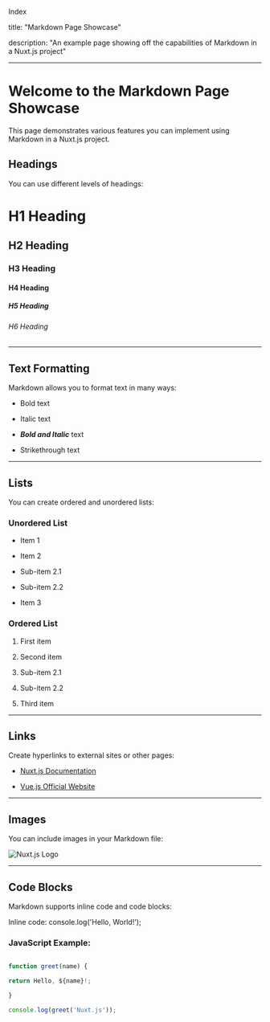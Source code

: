 Index

title: "Markdown Page Showcase"

description: "An example page showing off the capabilities of Markdown in a Nuxt.js project"

---

# Welcome to the Markdown Page Showcase

This page demonstrates various features you can implement using Markdown in a Nuxt.js project.

## Headings

You can use different levels of headings:

# H1 Heading

## H2 Heading

### H3 Heading

#### H4 Heading

##### H5 Heading

###### H6 Heading

---

## Text Formatting

Markdown allows you to format text in many ways:

- Bold text

- Italic text

- ***Bold and Italic*** text

- Strikethrough text

---

## Lists

You can create ordered and unordered lists:

### Unordered List

- Item 1

- Item 2

- Sub-item 2.1

- Sub-item 2.2

- Item 3

### Ordered List

1. First item

2. Second item

1. Sub-item 2.1

2. Sub-item 2.2

3. Third item

---

## Links

Create hyperlinks to external sites or other pages:

- [Nuxt.js Documentation](https://nuxtjs.org)

- [Vue.js Official Website](https://vuejs.org)

---

## Images

You can include images in your Markdown file:

![Nuxt.js Logo](https://nuxtjs.org/logos/nuxt-logo.svg)

---

## Code Blocks

Markdown supports inline code and code blocks:

Inline code: console.log('Hello, World!');

### JavaScript Example:

```javascript

function greet(name) {

return Hello, ${name}!;

}

console.log(greet('Nuxt.js'));